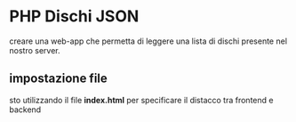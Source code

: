 # PHP Dischi JSON

creare una web-app che permetta di leggere una lista di dischi presente nel nostro server.

## impostazione file

sto utilizzando il file **index.html** per specificare il distacco tra frontend e backend 